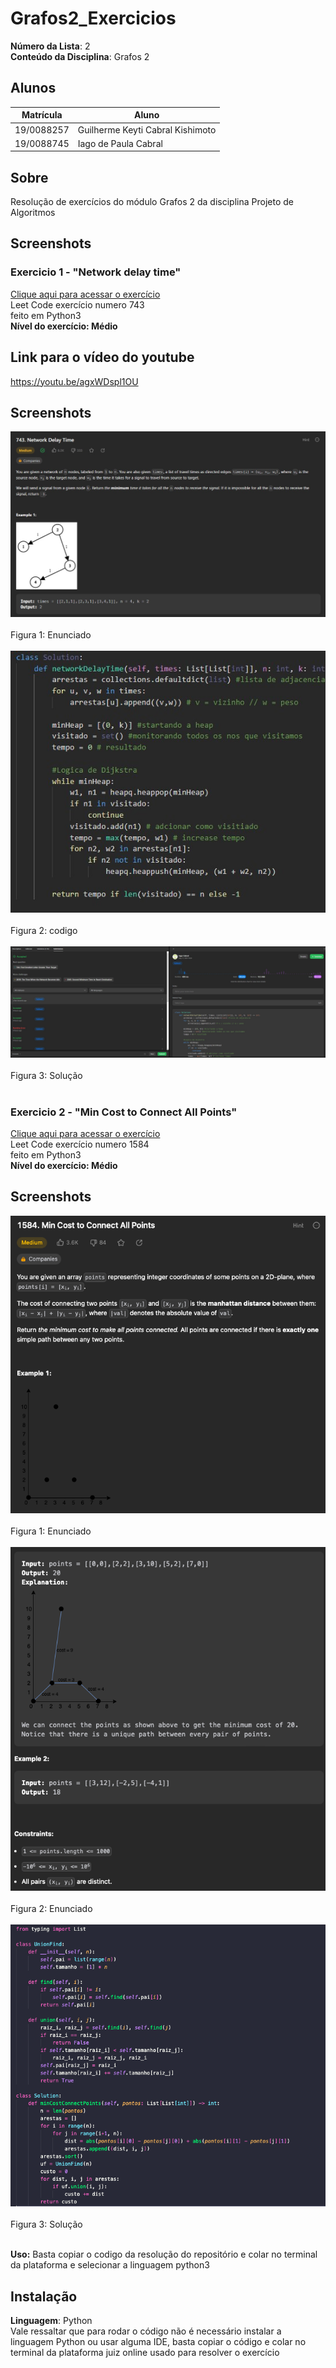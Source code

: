 # Grafos2_Exercicios

**Número da Lista**: 2<br>
**Conteúdo da Disciplina**: Grafos 2<br>

## Alunos
|Matrícula | Aluno |
| -- | -- |
| 19/0088257	  |  Guilherme Keyti Cabral Kishimoto |
| 19/0088745  |  Iago de Paula Cabral |

## Sobre 
Resolução de exercícios do módulo Grafos 2 da disciplina Projeto de Algoritmos

## Screenshots
### Exercicio 1 - "Network delay time"
[Clique aqui para acessar o exercício](https://leetcode.com/problems/network-delay-time/description/)<br>
Leet Code exercício numero 743<br>
feito em Python3<br>
**Nível do exercício: Médio**<br>
## Link para o vídeo do youtube
https://youtu.be/agxWDspl1OU
## Screenshots
![ex1 Enunciado](https://github.com/projeto-de-algoritmos/Grafos2-Dupla12/blob/master/img/Enunciado_1.jpg?raw=true)<br><br>
Figura 1: Enunciado<br><br>
![ex 1 codigo](https://github.com/projeto-de-algoritmos/Grafos2-Dupla12/blob/master/img/ex1_codigo.jpg?raw=true)<br><br>
Figura 2: codigo<br><br>
![ex1 Codigo aceito](https://github.com/projeto-de-algoritmos/Grafos2-Dupla12/blob/master/img/aceito.jpg?raw=true)<br><br>
Figura 3: Solução<br><br>

### Exercicio 2 - "Min Cost to Connect All Points"
[Clique aqui para acessar o exercício](https://leetcode.com/problems/min-cost-to-connect-all-points/)<br>
Leet Code exercício numero 1584<br>
feito em Python3<br>
**Nível do exercício: Médio**<br>
## Screenshots
![ex2.1](https://github.com/projeto-de-algoritmos/Grafos2-Dupla12/blob/master/img/ex2.1.png?raw=true)<br><br>
Figura 1: Enunciado<br><br>
![ex2.2](https://github.com/projeto-de-algoritmos/Grafos2-Dupla12/blob/master/img/ex2.2.png?raw=true)<br><br>
Figura 2: Enunciado<br><br>
![ex2.3](https://github.com/projeto-de-algoritmos/Grafos2-Dupla12/blob/master/img/ex2.3.png?raw=true)<br><br>
Figura 3: Solução<br><br>


**Uso:**
Basta copiar o codigo da resolução do repositório e colar no terminal da plataforma  e selecionar a linguagem python3

## Instalação 
**Linguagem**: Python<br>
Vale ressaltar que para rodar o código não é necessário instalar a linguagem Python ou usar alguma IDE, basta copiar o código e colar no terminal da plataforma juiz online usado para resolver o exercício





